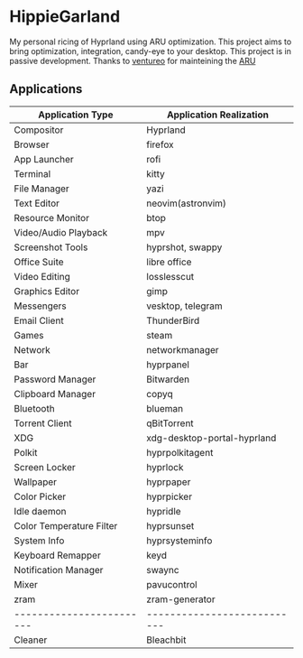 # HippieGarland
My personal ricing of Hyprland using ARU optimization.
This project aims to bring optimization, integration, candy-eye to your desktop.
This project is in passive development.
Thanks to [ventureo](https://codeberg.org/ventureo) for mainteining the [ARU](https://ventureo.codeberg.page)

## Applications
| Application Type         | Application Realization     |
| ------------------------ | --------------------------- |
| Compositor               | Hyprland                    |
| Browser                  | firefox                     |
| App Launcher             | rofi                        |
| Terminal                 | kitty                       |
| File Manager             | yazi                        |
| Text Editor              | neovim(astronvim)           |
| Resource Monitor         | btop                        |
| Video/Audio Playback     | mpv                         |
| Screenshot Tools         | hyprshot, swappy            |
| Office Suite             | libre office                |
| Video Editing            | losslesscut                 |
| Graphics Editor          | gimp                        |
| Messengers               | vesktop, telegram           |
| Email Client             | ThunderBird                 |
| Games                    | steam                       |
| Network                  | networkmanager              |
| Bar                      | hyprpanel                   |
| Password Manager         | Bitwarden                   |
| Clipboard Manager        | copyq                       |
| Bluetooth                | blueman                     |
| Torrent Client           | qBitTorrent                 |
| XDG                      | xdg-desktop-portal-hyprland |
| Polkit                   | hyprpolkitagent             |
| Screen Locker            | hyprlock                    |
| Wallpaper                | hyprpaper                   |
| Color Picker             | hyprpicker                  |
| Idle daemon              | hypridle                    |
| Color Temperature Filter | hyprsunset                  |
| System Info              | hyprsysteminfo              |
| Keyboard Remapper        | keyd                        |
| Notification Manager     | swaync                      |
| Mixer                    | pavucontrol                 |
| zram                     | zram-generator              |
| ------------------------ | --------------------------- |
| Cleaner                  | Bleachbit                   |
